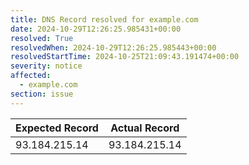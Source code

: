 ```yaml
---
title: DNS Record resolved for example.com
date: 2024-10-29T12:26:25.985431+00:00
resolved: True
resolvedWhen: 2024-10-29T12:26:25.985443+00:00
resolvedStartTime: 2024-10-25T21:09:43.191474+00:00
severity: notice
affected:
  - example.com
section: issue
---
```


| Expected Record  | Actual Record  |
|------------------|----------------|
| 93.184.215.14 | 93.184.215.14 |
